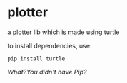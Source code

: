 # plotter
a plotter lib which is made using turtle

to install dependencies, use:
```shell
pip install turtle
```
*What?You didn't have Pip?*
